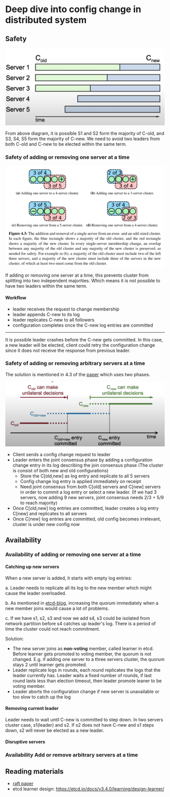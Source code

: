 # Deep dive into config change in distributed system

## Safety

![config-change](resources/config-change.png)

From above diagram, it is possible S1 and S2 form the majority of C-old, and S3, S4, S5 form the majority of C-new. We
need to avoid two leaders from both C-old and C-new to be elected within the same term.

### Safety of adding or removing one server at a time

![change-one-member-at-a-time](resources/change-one-member-at-a-time.png)

If adding or removing one server at a time, this prevents cluster from splitting into two independent majorities. Which means
it is not possible to have two leaders within the same term.

#### Workflow

- leader receives the request to change membership
- leader appends C-new to its log
- leader replicates C-new to all followers
- configuration completes once the C-new log entries are committed

---
It is possible leader crashes before the C-new gets committed. In this case, a new leader will be elected, client could
retry the configuration change since it does not receive the response from previous leader.

### Safety of adding or removing arbitrary servers at a time

The solution is mentioned in 4.3 of the [paper](https://github.com/ongardie/dissertation/blob/master/stanford.pdf) which uses two phases.

![joint-consensus](resources/joint-consensus.png)

- Client sends a config change request to leader
- Leader enters the joint consensus phase by adding a configuration change entry in its log describing the join consensus
  phase (The cluster is consist of both new and old configurations)
  - Store the C[old,new] as log entry and replicate to all 5 servers
  - Config change log entry is applied immediately on receipt
  - Need joint consensus from both C[old] servers and C[new] servers in order to commit a log entry or select a new leader.
    (If we had 3 servers, now adding 9 new servers, joint consensus needs 2/3 + 5/9 to reach majority)
- Once C[old,new] log entries are committed, leader creates a log entry C[new] and replicates to all servers
- Once C[new] log entries are committed, old config becomes irrelevant, cluster is under new config now

## Availability

### Availability of adding or removing one server at a time

#### Catching up new servers

When a new server is added, it starts with empty log entries:

a. Leader needs to replicate all its log to the new member which might cause the leader overloaded.

b. As mentioned in [etcd-blog](https://etcd.io/docs/v3.4.0/learning/design-learner/), increasing the quorum immediately
when a new member joins would cause a lot of problems.

c. If we have s1, s2, s3 and now we add s4, s3 could be isolated from network partition before s4 catches up leader's log.
There is a period of time the cluster could not reach commitment.

Solution:

- The new server joins as **non-voting** member, called learner in etcd. Before learner gets promoted to voting member,
  the quorum is not changed. E.g. if adding one server to a three servers cluster, the quorum stays 2 until learner gets promoted.
- Leader replicate logs in rounds, each round replicates the logs that the leader currently has. Leader waits a fixed
  number of rounds, if last round lasts less than election timeout, then leader promote leaner to be voting member.
- Leader aborts the configuration change if new server is unavailable or too slow to catch up the log

#### Removing current leader

Leader needs to wait until C-new is committed to step down. In two servers cluster case, s1(leader) and s2. If s2 does not
have C-new and s1 steps down, s2 will never be elected as a new leader.

#### Disruptive servers

### Availability Add or remove arbitrary servers at a time

## Reading materials

- [raft paper](resources/consensus-raft.pdf)
- etcd learner design: <https://etcd.io/docs/v3.4.0/learning/design-learner/>
